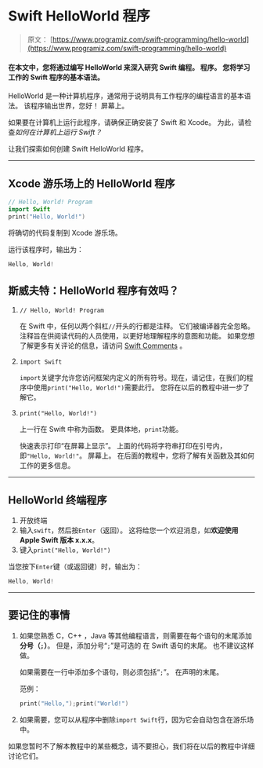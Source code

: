 # Swift HelloWorld 程序

> 原文： [https://www.programiz.com/swift-programming/hello-world](https://www.programiz.com/swift-programming/hello-world)

#### 在本文中，您将通过编写 HelloWorld 来深入研究 Swift 编程。 程序。 您将学习工作的 Swift 程序的基本语法。

HelloWorld 是一种计算机程序，通常用于说明具有工作程序的编程语言的基本语法。 该程序输出世界，您好！ 屏幕上。

如果要在计算机上运行此程序，请确保正确安装了 Swift 和 Xcode。 为此，请检查*如何在计算机上运行 Swift？*

让我们探索如何创建 Swift HelloWorld 程序。

* * *

## Xcode 游乐场上的 HelloWorld 程序

```swift
// Hello, World! Program
import Swift
print("Hello, World!") 
```

将确切的代码复制到 Xcode 游乐场。

运行该程序时，输出为：

```swift
Hello, World!
```

## 斯威夫特：HelloWorld 程序有效吗？

1.  `// Hello, World! Program`

    在 Swift 中，任何以两个斜杠`//`开头的行都是注释。 它们被编译器完全忽略。 注释旨在供阅读代码的人员使用，以更好地理解程序的意图和功能。 如果您想了解更多有关评论的信息，请访问 [Swift Comments](/swift-programming/comments "Swift Comments") 。

2.  `import Swift`

    `import`关键字允许您访问框架内定义的所有符号。现在，请记住，在我们的程序中使用`print("Hello, World!")`需要此行。 您将在以后的教程中进一步了解它。

3.  `print("Hello, World!")`

    上一行在 Swift 中称为函数。 更具体地，`print`功能。

    快速表示打印“在屏幕上显示”。 上面的代码将字符串打印在引号内，即`"Hello, World!"`。 屏幕上。 在后面的教程中，您将了解有关函数及其如何工作的更多信息。

* * *

## HelloWorld 终端程序

1.  开放终端
2.  输入`swift`，然后按`Enter`（返回）。 这将给您一个欢迎消息，如**欢迎使用 Apple Swift 版本 x.x.x**。
3.  键入`print("Hello, World!")`

当您按下`Enter`键（或返回键）时，输出为：

```swift
Hello, World!
```

* * *

## 要记住的事情

1.  如果您熟悉 C，C++ ，Java 等其他编程语言，则需要在每个语句的末尾添加**分号（`;`）**。 但是，添加分号“`;`”是可选的 在 Swift 语句的末尾。 也不建议这样做。

    如果需要在一行中添加多个语句，则必须包括“`;`”。 在声明的末尾。

    范例：

    ```swift
    print("Hello,");print("World!")

    ```

2.  如果需要，您可以从程序中删除`import Swift`行，因为它会自动包含在游乐场中。

如果您暂时不了解本教程中的某些概念，请不要担心，我们将在以后的教程中详细讨论它们。